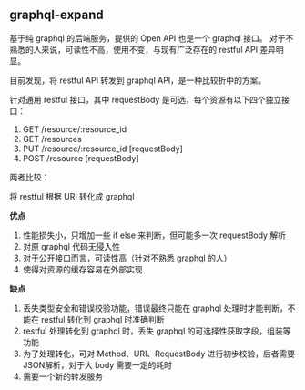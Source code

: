 graphql-expand
--

基于纯 graphql 的后端服务，提供的 Open API 也是一个 graphql 接口。
对于不熟悉的人来说，可读性不高，使用不变，与现有广泛存在的 restful API 差异明显。

目前发现，将 restful API 转发到 graphql API，是一种比较折中的方案。

针对通用 restful 接口，其中 requestBody 是可选，每个资源有以下四个独立接口：

1. GET /resource/:resource_id
2. GET /resources
3. PUT /resource/:resource_id [requestBody]
4. POST /resource [requestBody]

两者比较：

将 restful 根据 URI 转化成 graphql

**优点**
1. 性能损失小，只增加一些 if else 来判断，但可能多一次 requestBody 解析
2. 对原 graphql 代码无侵入性
3. 对于公开接口而言，可读性高（针对不熟悉 graphql 的人）
4. 使得对资源的缓存容易在外部实现

**缺点**
1. 丢失类型安全和错误校验功能，错误最终只能在 graphql 处理时才能判断，不能在 restful 转化到 graphql 时准确判断
2. restful 处理转化到 graphql 时，丢失 graphql 的可选择性获取字段，组装等功能
3. 为了处理转化，可对 Method、URI、RequestBody 进行初步校验，后者需要JSON解析，对于大 body 需要一定的耗时
4. 需要一个新的转发服务

